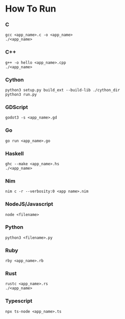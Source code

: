 # How To Run

### C
    gcc <app_name>.c -o <app_name>
    ./<app_name>

### C++
    g++ -o hello <app_name>.cpp
    ./<app_name>

### Cython
    python3 setup.py build_ext --build-lib ./cython_dir
    python3 run.py

### GDScript
    godot3 -s <app_name>.gd

### Go
    go run <app_name>.go

### Haskell
    ghc --make <app_name>.hs
    ./<app_name>

### Nim
    nim c -r --verbosity:0 <app name>.nim

### NodeJS/Javascript
    node <filename>

### Python
    python3 <filename>.py

### Ruby
    rby <app_name>.rb

### Rust
    rustc <app_name>.rs
    ./<app_name>

### Typescript
    npx ts-node <app_name>.ts
